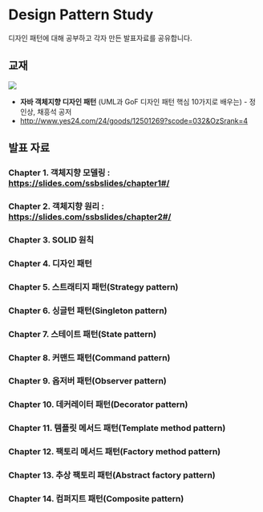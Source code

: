 # Design Pattern Study
디자인 패턴에 대해 공부하고 각자 만든 발표자료를 공유합니다.

## 교재
![](http://image.yes24.com/momo/TopCate341/MidCate002/34011802.jpg)

- **자바 객체지향 디자인 패턴** (UML과 GoF 디자인 패턴 핵심 10가지로 배우는) - 정인상, 채흥석 공저
- http://www.yes24.com/24/goods/12501269?scode=032&OzSrank=4

## 발표 자료
### Chapter 1. 객체지향 모델링 : https://slides.com/ssbslides/chapter1#/
### Chapter 2. 객체지향 원리 : https://slides.com/ssbslides/chapter2#/
### Chapter 3. SOLID 원칙
### Chapter 4. 디자인 패턴
### Chapter 5. 스트래티지 패턴(Strategy pattern)
### Chapter 6. 싱글턴 패턴(Singleton pattern)
### Chapter 7. 스테이트 패턴(State pattern)
### Chapter 8. 커맨드 패턴(Command pattern)
### Chapter 9. 옵저버 패턴(Observer pattern)
### Chapter 10. 데커레이터 패턴(Decorator pattern)
### Chapter 11. 템플릿 메서드 패턴(Template method pattern)
### Chapter 12. 팩토리 메서드 패턴(Factory method pattern)
### Chapter 13. 추상 팩토리 패턴(Abstract factory pattern)
### Chapter 14. 컴퍼지트 패턴(Composite pattern)
